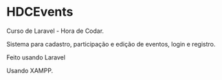 # HDCEvents
<p>Curso de Laravel - Hora de Codar.</p>
<p>Sistema para cadastro, participação e edição de eventos, login e registro.</p>
<p>Feito usando Laravel</p>
<p>Usando XAMPP.</p>
